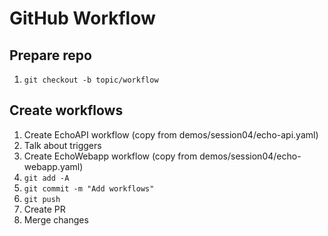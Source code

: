 # GitHub Workflow

## Prepare repo

1. `git checkout -b topic/workflow`

## Create workflows

1. Create EchoAPI workflow (copy from demos/session04/echo-api.yaml)
2. Talk about triggers
3. Create EchoWebapp workflow (copy from demos/session04/echo-webapp.yaml)
4. `git add -A`
5. `git commit -m "Add workflows"`
6. `git push`
7. Create PR
8. Merge changes
